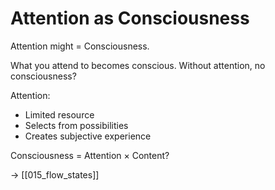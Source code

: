 # Attention as Consciousness

Attention might = Consciousness.

What you attend to becomes conscious.
Without attention, no consciousness?

Attention:
- Limited resource
- Selects from possibilities
- Creates subjective experience

Consciousness = Attention × Content?

→ [[015_flow_states]]